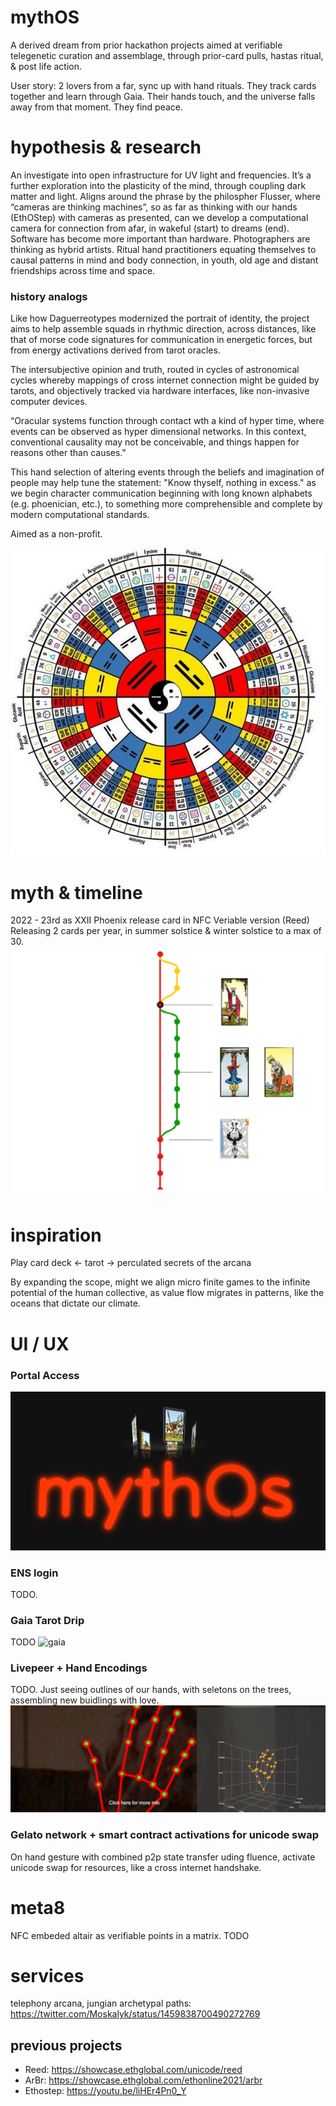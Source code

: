 # mythOS
A derived dream from prior hackathon projects aimed at verifiable telegenetic curation and assemblage, through prior-card pulls, hastas ritual, & post life action.

User story: 2 lovers from a far, sync up with hand rituals. They track cards together and learn through Gaia. Their hands touch, and the universe falls away from that moment. They find peace.

# hypothesis & research
An investigate into open infrastructure for UV light and frequencies. It’s a further exploration into the plasticity of the mind, through coupling dark matter and light. Aligns around the phrase by the philospher Flusser, where “cameras are thinking machines”, so as far as thinking with our hands (EthOStep) with cameras as presented, can we develop a computational camera for connection from afar, in wakeful (start) to dreams (end). Software has become more important than hardware. Photographers are thinking as hybrid artists. Ritual hand practitioners equating themselves to causal patterns in mind and body connection, in youth, old age and distant friendships across time and space.

### history analogs
Like how Daguerreotypes modernized the portrait of identity, the project aims to help assemble squads in rhythmic direction, across distances, like that of morse code signatures for communication in energetic forces, but from energy activations derived from tarot oracles.

The intersubjective opinion and truth, routed in cycles of astronomical cycles whereby mappings of cross internet connection might be guided by tarots, and objectively tracked via hardware interfaces, like non-invasive computer devices.

“Oracular systems function through contact wth a kind of hyper time, where events can be observed as hyper dimensional networks. In this context, conventional causality may not be conceivable, and things happen for reasons other than causes." 

This hand selection of altering events through the beliefs and imagination of people may help tune the statement: "Know thyself, nothing in excess." as we begin character communication beginning with long known alphabets (e.g. phoenician, etc.), to something more comprehensible and complete by modern computational standards. 

Aimed as a non-profit.

![I CHING](./ching.jpeg)

# myth & timeline
2022 - 23rd as XXII Phoenix release card in NFC Veriable version (Reed)
Releasing 2 cards per year, in summer solstice & winter solstice to a max of 30.
![commits](./commits.png)

# inspiration
Play card deck <- tarot -> perculated secrets of the arcana

By expanding the scope, might we align micro finite games to the infinite potential of the human collective, as value flow migrates in patterns, like the oceans that dictate our climate.

# UI / UX
### Portal Access
![mythos](./mythos.png)

### ENS login
TODO.

### Gaia Tarot Drip
TODO
![gaia](./gaia.png)

### Livepeer + Hand Encodings
TODO. Just seeing outlines of our hands, with seletons on the trees, assembling new buidlings with love.
![hastas](./hastas.jpeg)

### Gelato network + smart contract activations for unicode swap
On hand gesture with combined p2p state transfer uding fluence, activate unicode swap for resources, like a cross internet handshake.

# meta8
NFC embeded altair as verifiable points in a matrix.
TODO

# services
telephony arcana, jungian archetypal paths: https://twitter.com/Moskalyk/status/1459838700490272769

## previous projects
- Reed: https://showcase.ethglobal.com/unicode/reed
- ArBr: https://showcase.ethglobal.com/ethonline2021/arbr
- Ethostep: https://youtu.be/liHEr4Pn0_Y

